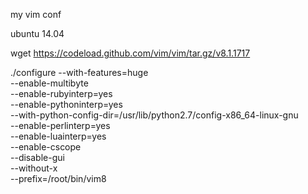 my vim conf

ubuntu 14.04

wget https://codeload.github.com/vim/vim/tar.gz/v8.1.1717

./configure --with-features=huge \
            --enable-multibyte \
            --enable-rubyinterp=yes \
            --enable-pythoninterp=yes \
            --with-python-config-dir=/usr/lib/python2.7/config-x86_64-linux-gnu \
            --enable-perlinterp=yes \
            --enable-luainterp=yes \
            --enable-cscope \
            --disable-gui \
            --without-x \
            --prefix=/root/bin/vim8
